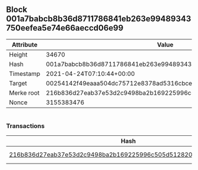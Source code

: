 ## Block 001a7babcb8b36d8711786841eb263e99489343750eefea5e74e66aeccd06e99

Attribute | Value
--- | ---
Height | 34670
Hash | 001a7babcb8b36d8711786841eb263e99489343750eefea5e74e66aeccd06e99
Timestamp | 2021-04-24T07:10:44+00:00
Target | 00254142f49eaaa504dc75712e8378ad5316cbcead634704b3734b6271167cc4
Merke root | 216b836d27eab37e53d2c9498ba2b169225996c505d5128200d46d2f08696669
Nonce | 3155383476

```

```

### Transactions

Hash | Amount
--- | ---
[216b836d27eab37e53d2c9498ba2b169225996c505d5128200d46d2f08696669](216b836d27eab37e53d2c9498ba2b169225996c505d5128200d46d2f08696669.md) | 10.00000000 SKEPTI 
